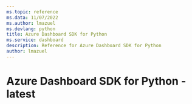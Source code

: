 ```yaml
---
ms.topic: reference
ms.data: 11/07/2022
ms.author: lmazuel
ms.devlang: python
title: Azure Dashboard SDK for Python
ms.service: dashboard
description: Reference for Azure Dashboard SDK for Python
author: lmazuel
---
```

# Azure Dashboard SDK for Python - latest